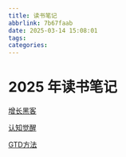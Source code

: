```yaml
---
title: 读书笔记
abbrlink: 7b67faab
date: 2025-03-14 15:08:01
tags:
categories:
---
```

<!--more-->

# 2025 年读书笔记

[增长黑客](https://www.yuque.com/dachou-pg9gu/growth-plan/qarxg08suggc0lgo)

[认知觉醒](https://www.yuque.com/dachou-pg9gu/growth-plan/ppogpeue0aba3lwu)

[GTD方法](https://www.yuque.com/dachou-pg9gu/growth-plan/ur512ckgxg8auys9)

